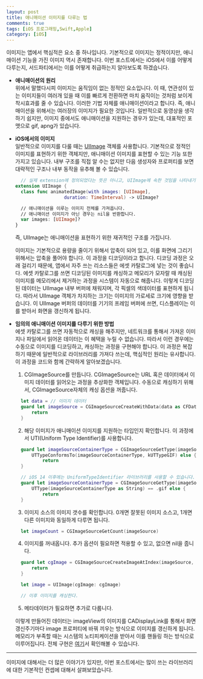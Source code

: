 ```yaml
---
layout: post
title: 애니매이션 이미지를 다루는 법
comments: true
tags: [iOS 프로그래밍,Swift,Apple]
category: [iOS]
---  
```


이미지는 앱에서 핵심적은 요소 중 하나입니다. 기본적으로 이미지는 정적이지만, 애니매이션 기능을 가진 이미지 역시 존재합니다. 이번 포스트에서는 iOS에서 이를 어떻게 다루는지, 서드파티에서는 이를 어떻게 취급하는지 알아보도록 하겠습니다.  

* **애니매이션의 원리**  
  위에서 말했다시피 이미지는 움직임이 없는 정적인 요소입니다. 이 때, 연관성이 있는 이미지들이 여러개 있을 때 이를 빠르게 전환하면 마치 움직이는 것처럼 보이게 착시효과를 줄 수 있습니다. 이러한 기법 자체를 애니매이션이라고 합니다. 즉, 애니매이션을 위해서는 여러장의 이미지가 필요한 것입니다. 일반적으로 동영상을 생각하기 쉽지만, 이미지 중에서도 애니매이션을 지원하는 경우가 있는데, 대표적인 포맷으로 gif, apng가 있습니다.  

* **iOS에서의 이미지**  
  일반적으로 이미지를 다룰 때는 [UIImage](https://developer.apple.com/documentation/uikit/uiimage) 객체를 사용합니다. 기본적으로 정적인 이미지를 표현하기 위한 객체지만, 애니매이션 이미지를 표현할 수 있는 기능 또한 가지고 있습니다. 내부 구조를 직접 알 수는 없지만 다음 생성자와 프로퍼티를 보면 대략적인 구조나 내부 동작을 유추해 볼 수 있습니다.  

  ```swift
    // 실제 extension에 정의되었다는 뜻은 아니고, UIImage에 속한 것임을 나타내기 위함입니다.
  extension UIImage {
    class func animatedImage(with images: [UIImage], 
                    duration: TimeInterval) -> UIImage?

    // 애니매이션을 이루는 이미지 전체를 가져옵니다.
    // 애니매이션 이미지가 아닌 경우는 nil을 반환합니다.
    var images: [UIImage]?
  }
  ```  

  즉, UIImage는 애니매이션을 표현하기 위한 재귀적인 구조를 가집니다.  

  이미지는 기본적으로 용량을 줄이기 위해서 압축이 되어 있고, 이를 화면에 그리기 위해서는 압축을 풀어야 합니다. 이 과정을 디코딩이라고 합니다. 디코딩 과정은 오래 걸리기 때문에, 앱에서 자주 쓰는 리소스들은 에셋 카탈로그에 넣는 것이 좋습니다. 에셋 카탈로그를 쓰면 디코딩된 이미지를 캐싱하고 메모리가 모자랄 때 캐싱된 이미지를 메모리에서 제거하는 과정을 시스템이 자동으로 해줍니다. 이렇게 디코딩 된 데이터는 UIImage 내부 버퍼에 채워지며, 각 픽셀의 색데이터를 표현하게 됩니다. 따라서 UIImage 객체가 차지하는 크기는 이미지의 가로세로 크기에 영향을 받습니다. 이 UIImage 버퍼의 데이터를 기기의 프레임 버퍼에 쓰면, 디스플레이는 이를 받아서 화면을 갱신하게 됩니다.  

* **임의의 애니매이션 이미지를 다루기 위한 방법**  
  에셋 카탈로그를 쓰면 자동적으로 캐싱을 해주지만, 네트워크를 통해서 가져온 이미지나 파일에서 읽어온 데이터는 이 혜택을 누릴 수 없습니다. 따라서 이런 경우에는 수동으로 이미지를 디코딩하고, 캐싱하는 과정을 구현해야 합니다. 이 과정은 복잡하기 때문에 일반적으로 라이브러리를 가져다 쓰는데, 핵심적인 원리는 유사합니다. 이 과정을 코드와 함께 간략하게 알아보겠습니다.

  1. CGImageSource를 만듭니다. CGImageSource는 URL 혹은 데이터에서 이미지 데이터를 읽어오는 과정을 추상화한 객체입니다. 수동으로 캐싱하기 위해서, CGImageSource자체의 캐싱 옵션을 꺼줍니다.
    ```swift
      let data = // 이미지 데이터 
      guard let imageSource = CGImageSourceCreateWithData(data as CFData, [kCGImageSourceShouldCache as CFString : false as NSNumber] as CFDictionary) else {
          return
      }
    ```  
  2. 해당 이미지가 애니매이션 이미지를 지원하는 타입인지 확인합니다. 이 과정에서 UTI(Uniform Type Identifier)를 사용합니다.
    ```swift
      guard let imageSourceContainerType = CGImageSourceGetType(imageSource),
          UTTypeConformsTo(imageSourceContainerType, kUTTypeGIF) else {
              return
      }

      // iOS 14 이후에는 UniformTypeIdentifier 라이브러리를 사용할 수 있습니다. 
      guard let imageSourceContainerType = CGImageSourceGetType(imageSource)
          UTType(imageSourceContainerType as String) == .gif else {
              return
      }
    ```  
  3. 이미지 소스의 이미지 갯수를 확인합니다. 0개면 잘못된 이미지 소스고, 1개면 다른 이미지와 동일하게 다루면 됩니다.
    ```swift
      let imageCount = CGImageSourceGetCount(imageSource)
    ```  
  4. 이미지를 꺼내옵니다. 추가 옵션이 필요하면 적용할 수 있고, 없으면 nil을 줍니다.
    ```swift
      guard let cgImage = CGImageSourceCreateImageAtIndex(imageSource, i, nil) else {
          return
      }

      let image = UIImage(cgImage: cgImage)

      // 이후 이미지를 캐싱한다.
    ```  
  5. 메타데이터가 필요하면 추가로 다룹니다.  

  이렇게 만들어진 데이터는 imageView의 이미지를 CADisplayLink를 통해서 화면 갱신주기마다 image 프로퍼티에 바꿔 끼우는 방식으로 이미지를 갱신하게 됩니다. 메모리가 부족할 때는 시스템의 노티피케이션을 받아서 이를 핸들링 하는 방식으로 이루어집니다. 전체 구현은 [여기](https://github.com/JCSooHwanCho/FLAnimatedImage/tree/swift)서 확인해볼 수 있습니다. 

---

이미지에 대해서는 더 많은 이야기가 있지만, 이번 포스트에서는 많이 쓰는 라이브러리에 대한 기본적인 컨셉에 대해서 살펴보았습니다.